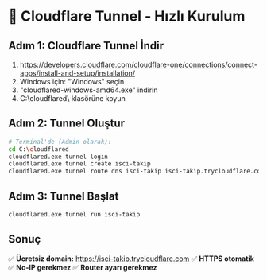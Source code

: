 # 🚀 Cloudflare Tunnel - Hızlı Kurulum

## Adım 1: Cloudflare Tunnel İndir
1. https://developers.cloudflare.com/cloudflare-one/connections/connect-apps/install-and-setup/installation/
2. Windows için: "Windows" seçin
3. "cloudflared-windows-amd64.exe" indirin
4. C:\cloudflared\ klasörüne koyun

## Adım 2: Tunnel Oluştur
```bash
# Terminal'de (Admin olarak):
cd C:\cloudflared
cloudflared.exe tunnel login
cloudflared.exe tunnel create isci-takip
cloudflared.exe tunnel route dns isci-takip isci-takip.trycloudflare.com
```

## Adım 3: Tunnel Başlat
```bash
cloudflared.exe tunnel run isci-takip
```

## Sonuç
✅ **Ücretsiz domain:** https://isci-takip.trycloudflare.com
✅ **HTTPS otomatik**
✅ **No-IP gerekmez**
✅ **Router ayarı gerekmez**
